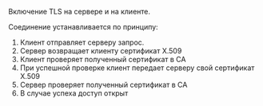 Включение TLS на сервере и на клиенте.

Соединение устанавливается по принципу:
1. Клиент отправляет серверу запрос.
2. Сервер возвращает клиенту сертификат X.509
3. Клиент проверяет полученный сертификат в CA
4. При успешной проверке клиент передает серверу свой сертификат X.509
5. Сервер проверяет полученный сертификат в CA
6. В случае успеха доступ открыт